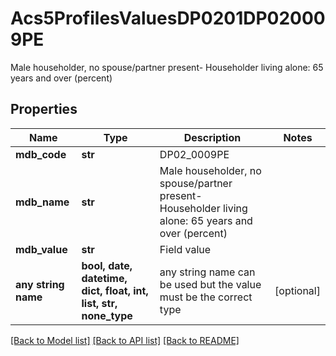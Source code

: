 # Acs5ProfilesValuesDP0201DP020009PE

Male householder, no spouse/partner present- Householder living alone: 65 years and over (percent)

## Properties
Name | Type | Description | Notes
------------ | ------------- | ------------- | -------------
**mdb_code** | **str** | DP02_0009PE | 
**mdb_name** | **str** | Male householder, no spouse/partner present- Householder living alone: 65 years and over (percent) | 
**mdb_value** | **str** | Field value | 
**any string name** | **bool, date, datetime, dict, float, int, list, str, none_type** | any string name can be used but the value must be the correct type | [optional]

[[Back to Model list]](../README.md#documentation-for-models) [[Back to API list]](../README.md#documentation-for-api-endpoints) [[Back to README]](../README.md)


